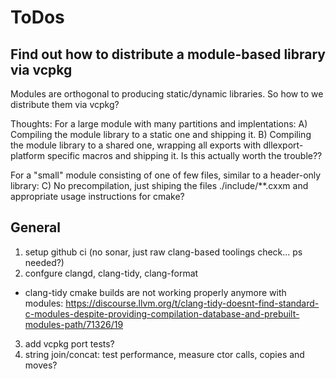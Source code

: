 # ToDos

## Find out how to distribute a module-based library via vcpkg

Modules are orthogonal to producing static/dynamic libraries.
So how to we distribute them via vcpkg?

Thoughts:
For a large module with many partitions and implentations:
A) Compiling the module library to a static one and shipping it.
B) Compiling the module library to a shared one, wrapping all exports with dllexport-platform specific macros and shipping it. Is this actually worth the trouble??

For a "small" module consisting of one of few files, similar to a header-only library:
C) No precompilation, just shiping the files ./include/**.cxxm and appropriate usage instructions for cmake?

## General

1. setup github ci (no sonar, just raw clang-based toolings check... ps needed?)
2. confgure clangd, clang-tidy, clang-format

- clang-tidy cmake builds are not working properly anymore with modules: <https://discourse.llvm.org/t/clang-tidy-doesnt-find-standard-c-modules-despite-providing-compilation-database-and-prebuilt-modules-path/71326/19>

3. add vcpkg port tests?
4. string join/concat: test performance, measure ctor calls, copies and moves?
